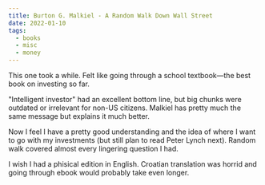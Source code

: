 ```yaml
---
title: Burton G. Malkiel - A Random Walk Down Wall Street
date: 2022-01-10
tags:
  - books
  - misc
  - money
---
```


This one took a while. Felt like going through a school textbook—the best book on investing so far.

"Intelligent investor" had an excellent bottom line, but big chunks were outdated or irrelevant for non-US citizens. Malkiel has pretty much the same message but explains it much better.

Now I feel I have a pretty good understanding and the idea of where I want to go with my investments (but still plan to read Peter Lynch next). Random walk covered almost every lingering question I had.

I wish I had a phisical edition in English. Croatian translation was horrid and going through ebook would probably take even longer.
